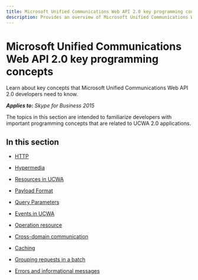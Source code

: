 ```yaml
---
title: Microsoft Unified Communications Web API 2.0 key programming concepts
description: Provides an overview of Microsoft Unified Communications Web API 2.0 key programming concepts and provides links to related documentation.
---
```

# Microsoft Unified Communications Web API 2.0 key programming concepts
Learn about key concepts that Microsoft Unified Communications Web API 2.0 developers need to know.


 _**Applies to:** Skype for Business 2015_

The topics in this section are intended to familiarize developers with important programming concepts that are related to UCWA 2.0 applications.


## In this section


- [HTTP](HTTP.md)
 
- [Hypermedia](Hypermedia.md)
 
- [Resources in UCWA](ResourcesInUCWA.md)
 
- [Payload Format](PayloadFormat.md)
 
- [Query Parameters](QueryParameters.md)
 
- [Events in UCWA](EventsInUCWA.md)
 
- [Operation resource](OperationResource.md)
 
- [Cross-domain communication](CrossDomainCommunication.md)
 
- [Caching](Caching.md)
 
- [Grouping requests in a batch](GroupingRequestsInABatch.md)
 
- [Errors and informational messages](ErrorsAndInformationalMessages.md)
 
